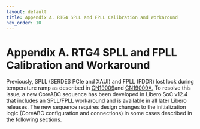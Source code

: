 ```yaml
---
layout: default
title: Appendix A. RTG4 SPLL and FPLL Calibration and Workaround
nav_order: 10
---
```


# Appendix A. RTG4 SPLL and FPLL Calibration and Workaround

Previously, SPLL \(SERDES PCIe and XAUI\) and FPLL \(FDDR\) lost lock during temperature ramp as described in [CN19009](https://www.microsemi.com/document-portal/doc_download/1244107-cn19009-rtg4-pll-lock-stability)and [CN19009A.](https://www.microsemi.com/document-portal/doc_download/1244685-cn19009a-rtg4-pll-lock-stability-customer-notification-addendum) To resolve this issue, a new CoreABC sequence has been developed in Libero SoC v12.4 that includes an SPLL/FPLL workaround and is available in all later Libero releases. The new sequence requires design changes to the initialization logic \(CoreABC configuration and connections\) in some cases described in the following sections.

